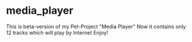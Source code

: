 # media_player
This is beta-version of my Pet-Project "Media Player"
Now it contains only 12 tracks which will play by Internet
Enjoy!

